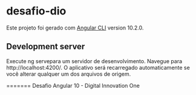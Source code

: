 # desafio-dio

Este projeto foi gerado com [Angular CLI](https://github.com/angular/angular-cli) version 10.2.0.

## Development server

Execute ng servepara um servidor de desenvolvimento. Navegue para http://localhost:4200/. O aplicativo será recarregado automaticamente se você alterar qualquer um dos arquivos de origem.

=======
Desafio Angular 10 - Digital Innovation One
